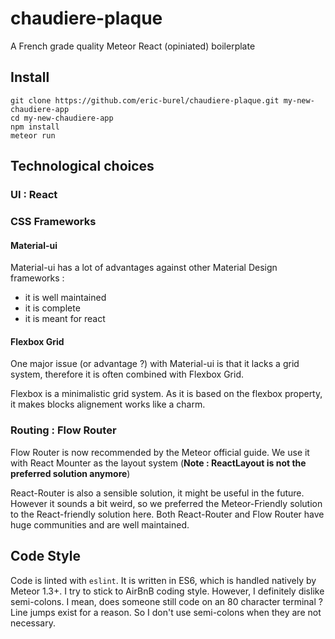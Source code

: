 # chaudiere-plaque
A French grade quality Meteor React (opiniated) boilerplate

## Install
```
git clone https://github.com/eric-burel/chaudiere-plaque.git my-new-chaudiere-app
cd my-new-chaudiere-app
npm install
meteor run
```
## Technological choices
### UI : React
### CSS Frameworks
#### Material-ui
Material-ui has a lot of advantages against other Material Design frameworks :

- it is well maintained
- it is complete
- it is meant for react

#### Flexbox Grid
One major issue (or advantage ?) with Material-ui is that it lacks a grid system,
therefore it is often combined with Flexbox Grid.

Flexbox is a minimalistic grid system. As it is based on the flexbox property,
it makes blocks alignement works like a charm.

### Routing : Flow Router
Flow Router is now recommended by the Meteor official guide. We use it with
React Mounter as the layout system
(**Note : ReactLayout is not the preferred solution anymore**)

React-Router is also a sensible solution, it might be useful in the future.
However it sounds a bit weird, so
we preferred the Meteor-Friendly solution to the React-friendly solution here.
Both React-Router and Flow Router have huge communities and are well maintained.

## Code Style

Code is linted with `eslint`. It is written in ES6, which is handled natively by Meteor 1.3+.
I try to stick to AirBnB coding style. However, I definitely dislike semi-colons. I mean, does someone still code on an 80 character terminal ?
Line jumps exist for a reason. So I don't use semi-colons when they are not necessary.
